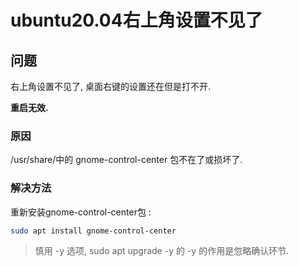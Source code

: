 # ubuntu20.04右上角设置不见了

## **问题** 

右上角设置不见了, 桌面右键的设置还在但是打不开. 

**重启无效.**

### **原因** 

/usr/share/中的 gnome-control-center 包不在了或损坏了.

### **解决方法** 

重新安装gnome-control-center包 :
```bash
sudo apt install gnome-control-center
```

> 慎用 -y 选项, sudo apt upgrade -y 的 -y 的作用是忽略确认环节.
